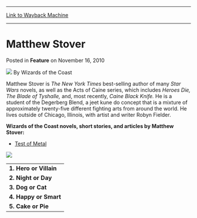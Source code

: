 
---
[Link to Wayback Machine](https://web.archive.org/web/20220812182645/https://magic.wizards.com/en/articles/archive/matthew-stover-2010-11-16)

[_metadata_:author]:- "Wizards of the Coast"
[_metadata_:description]:- "Matthew Stover is The New York Times best-selling author of many Star Wars novels, as well as the Acts of Caine series, which includes Heroes Die, The Blade of Tyshalle, and, most recently, Caine Black Knife. He is a student of the Degerberg Blend, a jeet kune do concept that is a mixture of approximately twenty-five different fighting arts from around the world. He lives"
[_metadata_:generator]:- "Drupal 7 (http://drupal.org)"
[_metadata_:node]:- "638586"
[_metadata_:publish_date]:- "2010-11-16"
[_metadata_:source]:- "div-main-content"
[_metadata_:title]:- "Matthew Stover"
[_metadata_:wayback_capture_timestamp]:- "2022-08-12 18:26:45"
[_metadata_:wayback_raw_url]:- "https://web.archive.org/web/20220812182645id_/https://magic.wizards.com/en/articles/archive/matthew-stover-2010-11-16"
[_metadata_:wayback_url]:- "https://magic.wizards.com/en/articles/archive/matthew-stover-2010-11-16"
---


Matthew Stover
==============



 Posted in **Feature**
 on November 16, 2010 






![](https://media.magic.wizards.com/styles/auth_small/public/images/person/wizards_author.jpg)
By Wizards of the Coast












Matthew Stover is *The New York Times* best-selling author of many *Star Wars* novels, as well as the Acts of Caine series, which includes *Heroes Die, The Blade of Tyshalle,* and, most recently, *Caine Black Knife.* He is a student of the Degerberg Blend, a jeet kune do concept that is a mixture of approximately twenty-five different fighting arts from around the world. He lives outside of Chicago, Illinois, with artist and writer Robyn Fielder.


**Wizards of the Coast novels, short stories, and articles by Matthew Stover:**


  
* [Test of Metal](http://archive.wizards.com/Magic/Novels/Product.aspx?x=mtg/novels/product/testofmetal)

![](https://media.magic.wizards.com/image_legacy_migration/mtg/images/novels/author_top5.gif)



|  |
| --- |
| **1. Hero or Villain** | No man is a villain in his heart, and no man is a hero to his valet. So it's a push. |
| **2. Night or Day** | A hard day's night, a hard knight's Dei. They're both hard, and not in a good way. |
| **3. Dog or Cat** | Dog. Snow dog. Specifically, Alaskan Malamute. I like having pets who are smarter than I am. |
| **4. Happy or Smart** | The fact that this is a valid question is a sad truth about life on Earth. |
| **5. Cake or Pie** | I think you mean, "Cake or death? And we're out of cake." |


 






